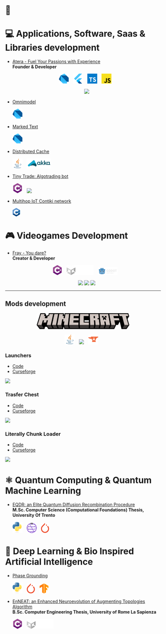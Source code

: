 # 🗿


# 💻 Applications, Software, Saas & Libraries development
- [Atera - Fuel Your Passions with Experience](https://github.com/orgs/Ateraworld/repositories)   
  **Founder & Developer**  

  <p align="center">
    <img src="res/dart.svg" width="32" style="margin-right: 10px;" />
    <img src="res/flutter.svg" width="32" style="margin-right: 10px;" />
    <img src="res/ts.svg" width="32" style="margin-right: 10px;" />
    <img src="res/js.svg" width="32" style="margin-right: 10px;" />
  </p>
  <p align="center">
     <img src="https://github.com/Ateraworld/.github/assets/31132987/6982dafb-1acc-41af-abfc-3ed4446a318d" width=350>
  </p>

- [Omnimodel](https://github.com/tratteo/omnimodel)  
  <p align="left">
    <img src="res/dart.svg" width="32" style="margin-right: 10px;" />
  </p>

- [Marked Text](https://github.com/tratteo/marked_text)  
  <p align="left">
    <img src="res/dart.svg" width="32" style="margin-right: 10px;" />
  </p>

- [Distributed Cache](https://github.com/tratteo/DistributedCache)  
  <p align="left">
    <img src="res/java.svg" width="32" style="margin-right: 10px;" />
    <img src="res/akka.svg" height="32" style="margin-right: 10px;" />
  </p>

- [Tiny Trade: Algotrading bot](https://github.com/TinyTrade/TinyTrade)  
  <p align="left">
    <img src="res/net.svg" width="32" style="margin-right: 10px;" />
    <img src="https://user-images.githubusercontent.com/31132987/193480740-c6eeed02-945f-460b-ad44-06562662078b.png" height="40" style="margin-right: 10px;" />
  </p>

- [Multihop IoT Contiki network](https://github.com/tratteo/multihop_network)  
  <p align="left">
    <img src="res/c++.svg" width="24" style="margin-right: 10px;" />
  </p>

# 🎮 Videogames Development   
- [Fray - You dare?](https://github.com/tratteo/Fray)  
  **Creator & Developer**    

  <p align="center">
    <img src="res/net.svg" width="32" style="margin-right: 10px;" />
    <img src="res/unity.svg" height="32" style="margin-right: 10px;" />
    <img src="res/godot.svg" height="26" style="margin-right: 10px;" />
  </p>
  <p align="center">
    <img src="https://user-images.githubusercontent.com/31132987/168451411-5e271c56-fdad-4b70-86b0-48819c443554.gif" width="150" />
    <img src="https://user-images.githubusercontent.com/31132987/168451406-9b5fa056-6766-4f73-ba1f-71886c7a08e7.gif" width="150" />
    <img src="https://user-images.githubusercontent.com/31132987/168451402-3b181129-5c27-4201-9d9d-be44305baf3f.gif" width="150" />
  </p>

-----

## Mods development
<p align="center">
    <img src="res/minecraft.svg" width="300"/>
</p>
  <p align="center">
    <img src="res/java.svg" width="32" style="margin-right: 10px;" />
    <img src="https://avatars.githubusercontent.com/u/21025855?s=200&v=4" height="32" style="margin-right: 10px;" />
    <img src="res/curseforge.svg" height="32" style="margin-right: 10px;" />
  </p>

### Launchers 
- [Code](https://github.com/TrattMods/LaunchersMod)
- [Curseforge](https://www.curseforge.com/minecraft/mc-mods/launchers)
<p align="left">
    <img src="https://user-images.githubusercontent.com/31132987/78308663-58bc0180-7549-11ea-9c09-3a1813e2a986.png" width="80" style="margin-right: 10px;" />
</p>

### Trasfer Chest 
- [Code](https://github.com/TrattMods/TransferChest)
- [Curseforge](https://www.curseforge.com/minecraft/mc-mods/transfer-chest)
<p align="left">
    <img src="https://user-images.githubusercontent.com/31132987/103446388-43623800-4c7f-11eb-830c-4734d00f8468.png" width="80" style="margin-right: 10px;" />
</p>

### Literally Chunk Loader 
- [Code](https://github.com/TrattMods/LiterallyChunkLoader)
- [Curseforge](https://www.curseforge.com/minecraft/mc-mods/literally-chunk-loader)
<p align="left">
    <img src="https://user-images.githubusercontent.com/31132987/80125195-a13b6d80-8591-11ea-828f-1ac07a1ac498.png" width="80" style="margin-right: 10px;" />
</p>

# ⚛️ Quantum Computing & Quantum Machine Learning
  - [EQDR: an Elite Quantum Diffusion Recombination Procedure](https://github.com/tratteo/eqdr)   
    **M.Sc. Computer Science (Computational Foundations) Thesis, University Of Trento**  
    
    <p align="left">
      <img src="res/py.svg" width="32" style="margin-right: 10px;" />
      <img src="res/qiskit.svg" height="32" style="margin-right: 10px;" />
      <img src="res/pytorch.svg" height="32" style="margin-right: 10px;" />
    </p>
    
 

# 🍃 Deep Learning & Bio Inspired Artificial Intelligence 
  - [Phase Grounding](https://github.com/tratteo/phrase_grounding)  
    <p align="left">
      <img src="res/py.svg" width="32" style="margin-right: 10px;" />
      <img src="res/pytorch.svg" height="32" style="margin-right: 10px;" />
      <img src="res/tf.svg" height="32" style="margin-right: 10px;" />
    </p>
  
  - [EnNEAT: an Enhanced Neuroevolution of Augmenting Topologies Algorithm](https://github.com/tratteo/phrase_grounding)   
    **B.Sc. Computer Engineering Thesis, University of Rome La Sapienza**
    <p align="left">
      <img src="res/net.svg" width="32" style="margin-right: 10px;" />
      <img src="res/unity.svg" height="32" style="margin-right: 10px;" />
    </p>
